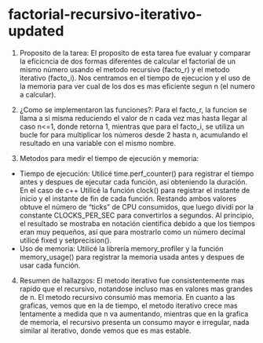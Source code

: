 # factorial-recursivo-iterativo-updated
1. Proposito de la tarea: El proposito de esta tarea fue evaluar y comparar la eficicncia de dos formas diferentes de calcular el factorial de un mismo número usando el metodo recursivo (facto_r) y el metodo iterativo (facto_i). Nos centramos en el tiempo de ejecucion y el uso de la memoria para ver cual de los dos es mas eficiente segun n (el numero a calcular).

2. ¿Como se implementaron las funciones?: Para el facto_r, la funcion se llama a si misma reduciendo el valor de n cada vez mas hasta llegar al caso n<=1, donde retorna 1, mientras que para el facto_i, se utiliza un bucle for para multiplicar los números desde 2 hasta n, acumulando el resultado en una variable con el mismo nombre.

3. Metodos para medir el tiempo de ejecución y memoria:
- Tiempo de ejecución: Utilicé time.perf_counter() para registrar el tiempo antes y despues de ejecutar cada función, asi obteniendo la duración. En el caso de c++ Utilicé la función clock() para registrar el instante de inicio y el instante de fin de cada función. Restando ambos valores obtuve el número de “ticks” de CPU consumidos, que luego dividí por la constante CLOCKS_PER_SEC para convertirlos a segundos. Al principio, el resultado se mostraba en notación cientifica debido a que los tiempos eran muy pequeños, así que para mostrarlo como un número decimal utilicé fixed y setprecision().
- Uso de memoria: Utilicé la librería memory_profiler y la función memory_usage() para registrar la memoria usada antes y despues de usar cada función.
  
4. Resumen de hallazgos: El metodo iterativo fue consistentemente mas rapido que el recursivo, notandose incluso mas en valores mas grandes de n. El metodo recursivo consumió mas memoria. En cuanto a las graficas, vemos que en la de tiempo, el metodo iterativo crece mas lentamente a medida que n va aumentando, mientras que en la grafica de memoria, el recursivo presenta un consumo mayor e irregular, nada similar al iterativo, donde vemos que es mas estable.
